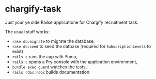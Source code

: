 # chargify-task

Just your ye olde Railse applicatione for Chargify recruitment task.

The usual stuff works:

  * `rake db:migrate` to migrate the database,
  * `rake db:seed` to seed the datbase (required for `SubscriptionLevel`s to exist)
  * `rails s` runs the app with Puma,
  * `rails c` opens a Pry console with the application environment,
  * `bundle exec guard` watches the tests,
  * `rails rdoc:rdoc` builds documentation.

